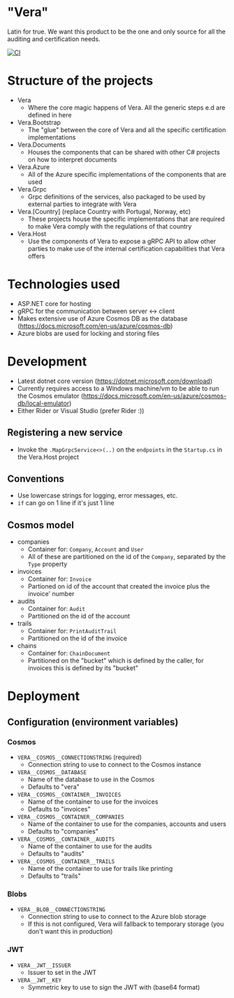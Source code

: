 # "Vera"
Latin for true. We want this product to be the one and only source for all the auditing and certification needs.

[![CI](https://github.com/new-black/vera/actions/workflows/vera-ci.yml/badge.svg)](https://github.com/new-black/vera/actions/workflows/vera-ci.yml)

# Structure of the projects
- Vera
  - Where the core magic happens of Vera. All the generic steps e.d are defined in here
- Vera.Bootstrap
  - The "glue" between the core of Vera and all the specific certification implementations
- Vera.Documents
  - Houses the components that can be shared with other C# projects on how to interpret documents
- Vera.Azure
  - All of the Azure specific implementations of the components that are used
- Vera.Grpc
  - Grpc definitions of the services, also packaged to be used by external parties to integrate with Vera
- Vera.[Country] (replace Country with Portugal, Norway, etc)
  - These projects house the specific implementations that are required to make Vera comply with
    the regulations of that country
- Vera.Host
  - Use the components of Vera to expose a gRPC API to allow other parties to make use of the
    internal certification capabilities that Vera offers

# Technologies used
- ASP.NET core for hosting
- gRPC for the communication between server <-> client
- Makes extensive use of Azure Cosmos DB as the database (https://docs.microsoft.com/en-us/azure/cosmos-db)
- Azure blobs are used for locking and storing files

# Development
- Latest dotnet core version (https://dotnet.microsoft.com/download)
- Currently requires access to a Windows machine/vm to be able to run the Cosmos emulator (https://docs.microsoft.com/en-us/azure/cosmos-db/local-emulator)
- Either Rider or Visual Studio (prefer Rider :))

## Registering a new service
- Invoke the `.MapGrpcService<>(..)` on the `endpoints` in the `Startup.cs` in the Vera.Host project

## Conventions
- Use lowercase strings for logging, error messages, etc.
- `if` can go on 1 line if it's just 1 line

## Cosmos model
- companies
  - Container for: `Company`, `Account` and `User`
  - All of these are partitioned on the id of the `Company`, separated by the `Type` property
- invoices
  - Container for: `Invoice`
  - Partioned on id of the account that created the invoice plus the invoice' number
- audits
  - Container for: `Audit`
  - Partitioned on the id of the account
- trails
  - Container for: `PrintAuditTrail`
  - Partitioned on the id of the invoice
- chains
  - Container for: `ChainDocument`
  - Partitioned on the "bucket" which is defined by the caller, for invoices this is defined by its "bucket"

# Deployment

## Configuration (environment variables)

### Cosmos
- `VERA__COSMOS__CONNECTIONSTRING` (required)
  - Connection string to use to connect to the Cosmos instance
- `VERA__COSMOS__DATABASE`
  - Name of the database to use in the Cosmos
  - Defaults to "vera"
- `VERA__COSMOS__CONTAINER__INVOICES`
  - Name of the container to use for the invoices
  - Defaults to "invoices"
- `VERA__COSMOS__CONTAINER__COMPANIES`
  - Name of the container to use for the companies, accounts and users
  - Defaults to "companies"
- `VERA__COSMOS__CONTAINER__AUDITS`
  - Name of the container to use for the audits
  - Defaults to "audits"
- `VERA__COSMOS__CONTAINER__TRAILS`
  - Name of the container to use for trails like printing
  - Defaults to "trails"

### Blobs
- `VERA__BLOB__CONNECTIONSTRING`
  - Connection string to use to connect to the Azure blob storage
  - If this is not configured, Vera will fallback to temporary storage (you don't want this in production)

### JWT
- `VERA__JWT__ISSUER`
  - Issuer to set in the JWT
- `VERA__JWT__KEY`
  - Symmetric key to use to sign the JWT with (base64 format)
